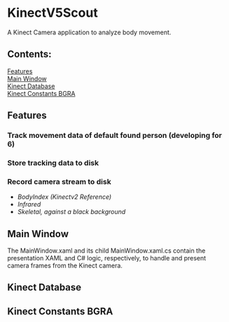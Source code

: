 # KinectV5Scout
A Kinect Camera application to analyze body movement.


## Contents:
[Features](#features)  
[Main Window](#main-window)  
[Kinect Database](#kinect-database)  
[Kinect Constants BGRA](kinect-constants-bgra)  

## Features
### Track movement data of default found person (developing for 6)
### Store tracking data to disk
### Record camera stream to disk
- _BodyIndex (Kinectv2 Reference)_
- _Infrared_
- _Skeletal, against a black background_

## Main Window
The MainWindow.xaml and its child MainWindow.xaml.cs contain the presentation XAML and C# logic, respectively, to handle and present camera frames from the Kinect camera.

## Kinect Database

## Kinect Constants BGRA
